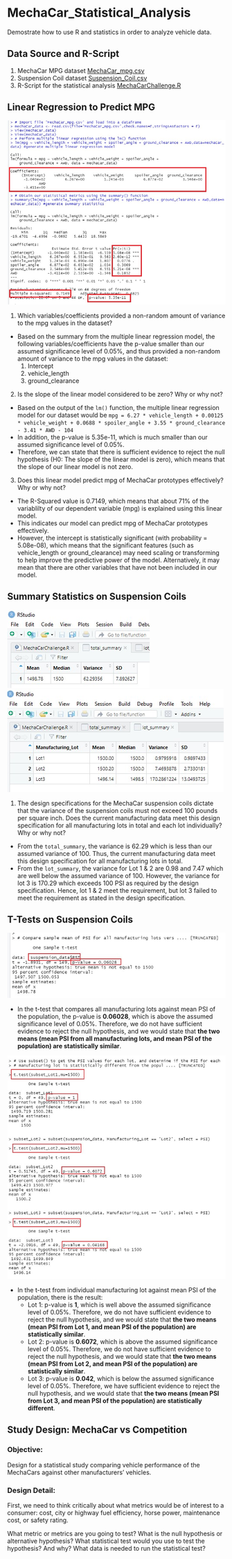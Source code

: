 # MechaCar_Statistical_Analysis
Demostrate how to use R and statistics in order to analyze vehicle data.

## Data Source and R-Script
1. MechaCar MPG dataset [MechaCar_mpg.csv](MechaCar_mpg.csv)
2. Suspension Coil dataset [Suspension_Coil.csv](Suspension_Coil.csv)
3. R-Script for the statistical analysis [MechaCarChallenge.R](MechaCarChallenge.R)

## Linear Regression to Predict MPG
![image1](Images/Deliverable-1-results.jpg)

1. Which variables/coefficients provided a non-random amount of variance to the mpg values in the dataset?

* Based on the summary from the multiple linear regression model, the following variables/coefficients have the p-value smaller than our assumed significance level of 0.05%, and thus provided a non-random amount of variance to the mpg values in the dataset:
    1. Intercept
    2. vehicle_length
    3. ground_clearance

2. Is the slope of the linear model considered to be zero? Why or why not?
* Based on the output of the `lm()` function, the multiple linear regression model for our dataset would be `mpg = 6.27 * vehicle_length + 0.00125 * vehicle_weight + 0.0688 * spoiler_angle + 3.55 * ground_clearance - 3.41 * AWD - 104`
* In addition, the p-value is 5.35e-11, which is much smaller than our assumed significance level of 0.05%.
* Therefore, we can state that there is sufficient evidence to reject the null hypothesis (H0: The slope of the linear model is zero), which means that the slope of our linear model is not zero.

3. Does this linear model predict mpg of MechaCar prototypes 
effectively? Why or why not?
* The R-Squared value is 0.7149, which means that about 71% of the variablilty of our dependent variable (mpg) is explained using this linear model.
* This indicates our model can predict mpg of MechaCar prototypes effectively.
* However, the intercept is statistically significant (with probability = 5.08e-08), which means that the significant features (such as vehicle_length or ground_clearance) may need scaling or transforming to help improve the predictive power of the model. Alternatively, it may mean that there are other variables that have not been included in our model.


## Summary Statistics on Suspension Coils
![image2](Images/total_summary.jpg)
![image3](Images/lot_summary.jpg)

1. The design specifications for the MechaCar suspension coils dictate that the variance of the suspension coils must not exceed 100 pounds per square inch. Does the current manufacturing data meet this design specification for all manufacturing lots in total and each lot individually? Why or why not?

* From the `total_summary`, the variance is 62.29 which is less than our assumed variance of 100.  Thus, the current manufacturing data meet this design specification for all manufacturing lots in total.
* From the `lot_summary`, the variance for Lot 1 & 2 are 0.98 and 7.47 which are well below the assumed variance of 100.  However, the variance for lot 3 is 170.29 which exceeds 100 PSI as required by the design specification.  Hence, lot 1 & 2 meet the requirement, but lot 3 failed to meet the requirement as stated in the design specification.


## T-Tests on Suspension Coils
![image4](Images/t-test1.jpg)

* In the t-test that compares all manufacturing lots against mean PSI of the population, the p-value is **0.06028**, which is above the assumed significance level of 0.05%.  Therefore, we do not have sufficient evidence to reject the null hypothesis, and we would state that **the two means (mean PSI from all manufacturing lots, and mean PSI of the population) are statistically similar**.

![image5](Images/t-test2.jpg)

* In the t-test from individual manufacturing lot against mean PSI of the population, there is the result:
    * Lot 1: p-value is **1**, which is well above the assumed significance level of 0.05%.  Therefore, we do not have sufficient evidence to reject the null hypothesis, and we would state that **the two means (mean PSI from Lot 1, and mean PSI of the population) are statistically similar**.
    * Lot 2: p-value is **0.6072**, which is above the assumed significance level of 0.05%.  Therefore, we do not have sufficient evidence to reject the null hypothesis, and we would state that **the two means (mean PSI from Lot 2, and mean PSI of the population) are statistically similar**.
    * Lot 3: p-value is **0.042**, which is below the assumed significance level of 0.05%.  Therefore, we have sufficient evidence to reject the null hypothesis, and we would state that **the two means (mean PSI from Lot 3, and mean PSI of the population) are statistically different**.


## Study Design: MechaCar vs Competition

### Objective:
Design for a statistical study comparing vehicle performance of the MechaCars against other manufacturers’ vehicles.

### Design Detail:
First, we need to think critically about what metrics would be of interest to a consumer: cost, city or highway fuel efficiency, horse power, maintenance cost, or safety rating.

What metric or metrics are you going to test?
What is the null hypothesis or alternative hypothesis?
What statistical test would you use to test the hypothesis? And why?
What data is needed to run the statistical test?
